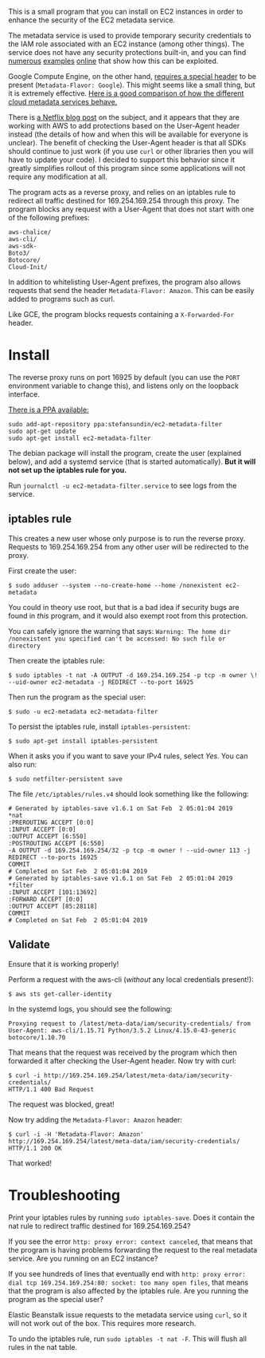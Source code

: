 This is a small program that you can install on EC2 instances in order to enhance the security of the EC2 metadata service.

The metadata service is used to provide temporary security credentials to the IAM role associated with an EC2 instance (among other things). The service does not have any security protections built-in, and you can find [numerous](https://blog.christophetd.fr/abusing-aws-metadata-service-using-ssrf-vulnerabilities/) [examples](http://flaws.cloud/) [online](https://news.ycombinator.com/item?id=12670316) that show how this can be exploited.

Google Compute Engine, on the other hand, [requires a special header](https://cloud.google.com/compute/docs/storing-retrieving-metadata#querying) to be present (`Metadata-Flavor: Google`). This might seems like a small thing, but it is extremely effective. [Here is a good comparison of how the different cloud metadata services behave.](https://ahmet.im/blog/comparison-of-instance-metadata-services/)

There is [a Netflix blog post](https://medium.com/netflix-techblog/netflix-information-security-preventing-credential-compromise-in-aws-41b112c15179) on the subject, and it appears that they are working with AWS to add protections based on the User-Agent header instead (the details of how and when this will be available for everyone is unclear). The benefit of checking the User-Agent header is that all SDKs should continue to just work (if you use `curl` or other libraries then you will have to update your code). I decided to support this behavior since it greatly simplifies rollout of this program since some applications will not require any modification at all.

The program acts as a reverse proxy, and relies on an iptables rule to redirect all traffic destined for 169.254.169.254 through this proxy. The program blocks any request with a User-Agent that does not start with one of the following prefixes:

```
aws-chalice/
aws-cli/
aws-sdk-
Boto3/
Botocore/
Cloud-Init/
```

In addition to whitelisting User-Agent prefixes, the program also allows requests that send the header `Metadata-Flavor: Amazon`. This can be easily added to programs such as curl.

Like GCE, the program blocks requests containing a `X-Forwarded-For` header.

# Install

The reverse proxy runs on port 16925 by default (you can use the `PORT` environment variable to change this), and listens only on the loopback interface.

[There is a PPA available:](https://launchpad.net/~stefansundin/+archive/ubuntu/ec2-metadata-filter)

```
sudo add-apt-repository ppa:stefansundin/ec2-metadata-filter
sudo apt-get update
sudo apt-get install ec2-metadata-filter
```

The debian package will install the program, create the user (explained below), and add a systemd service (that is started automatically). **But it will not set up the iptables rule for you.**

Run `journalctl -u ec2-metadata-filter.service` to see logs from the service.

## iptables rule

This creates a new user whose only purpose is to run the reverse proxy. Requests to 169.254.169.254 from any other user will be redirected to the proxy.

First create the user:

```
$ sudo adduser --system --no-create-home --home /nonexistent ec2-metadata
```

You could in theory use root, but that is a bad idea if security bugs are found in _this_ program, and it would also exempt root from this protection.

You can safely ignore the warning that says: `Warning: The home dir /nonexistent you specified can't be accessed: No such file or directory`

Then create the iptables rule:

```
$ sudo iptables -t nat -A OUTPUT -d 169.254.169.254 -p tcp -m owner \! --uid-owner ec2-metadata -j REDIRECT --to-port 16925
```

Then run the program as the special user:

```
$ sudo -u ec2-metadata ec2-metadata-filter
```

To persist the iptables rule, install `iptables-persistent`:

```
$ sudo apt-get install iptables-persistent
```

When it asks you if you want to save your IPv4 rules, select _Yes_.
You can also run:

```
$ sudo netfilter-persistent save
```

The file `/etc/iptables/rules.v4` should look something like the following:
```
# Generated by iptables-save v1.6.1 on Sat Feb  2 05:01:04 2019
*nat
:PREROUTING ACCEPT [0:0]
:INPUT ACCEPT [0:0]
:OUTPUT ACCEPT [6:550]
:POSTROUTING ACCEPT [6:550]
-A OUTPUT -d 169.254.169.254/32 -p tcp -m owner ! --uid-owner 113 -j REDIRECT --to-ports 16925
COMMIT
# Completed on Sat Feb  2 05:01:04 2019
# Generated by iptables-save v1.6.1 on Sat Feb  2 05:01:04 2019
*filter
:INPUT ACCEPT [101:13692]
:FORWARD ACCEPT [0:0]
:OUTPUT ACCEPT [85:28118]
COMMIT
# Completed on Sat Feb  2 05:01:04 2019
```

## Validate

Ensure that it is working properly!

Perform a request with the aws-cli (_without_ any local credentials present!):

```
$ aws sts get-caller-identity
```

In the systemd logs, you should see the following:

```
Proxying request to /latest/meta-data/iam/security-credentials/ from User-Agent: aws-cli/1.15.71 Python/3.5.2 Linux/4.15.0-43-generic botocore/1.10.70
```

That means that the request was received by the program which then forwarded it after checking the User-Agent header. Now try with curl:

```
$ curl -i http://169.254.169.254/latest/meta-data/iam/security-credentials/
HTTP/1.1 400 Bad Request
```

The request was blocked, great!

Now try adding the `Metadata-Flavor: Amazon` header:

```
$ curl -i -H 'Metadata-Flavor: Amazon' http://169.254.169.254/latest/meta-data/iam/security-credentials/
HTTP/1.1 200 OK
```

That worked!

# Troubleshooting

Print your iptables rules by running `sudo iptables-save`. Does it contain the nat rule to redirect traffic destined for 169.254.169.254?

If you see the error `http: proxy error: context canceled`, that means that the program is having problems forwarding the request to the real metadata service. Are you running on an EC2 instance?

If you see hundreds of lines that eventually end with `http: proxy error: dial tcp 169.254.169.254:80: socket: too many open files`, that means that the program is also affected by the iptables rule. Are you running the program as the special user?

Elastic Beanstalk issue requests to the metadata service using `curl`, so it will not work out of the box. This requires more research.

To undo the iptables rule, run `sudo iptables -t nat -F`. This will flush all rules in the nat table.
